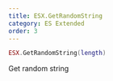 ```yaml
---
title: ESX.GetRandomString
category: ES Extended
order: 3
---
```


```lua
ESX.GetRandomString(length)
```

Get random string
